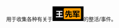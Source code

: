 用于收集各种有关于[![王先军](/logo2.png)](https://baike.baidu.com/item/%E7%8E%8B%E5%85%88%E5%86%9B/4171274)的整活/事件。
